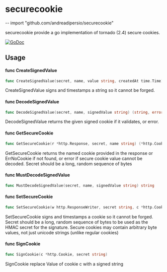 # securecookie
--
    import "github.com/andreadipersio/securecookie"

securecookie provide a go implementation of tornado (2.4) secure cookies.

[![GoDoc](https://godoc.org/github.com/andreadipersio/securecookie?status.png)](http://godoc.org/github.com/andreadipersio/securecookie)

## Usage

#### func  CreateSignedValue

```go
func CreateSignedValue(secret, name, value string, createdAt time.Time) string
```
CreateSignedValue signs and timestamps a string so it cannot be forged.

#### func  DecodeSignedValue

```go
func DecodeSignedValue(secret, name, signedValue string) (string, error)
```
DecodeSignedValue returns the given signed cookie if it validates, or error.

#### func  GetSecureCookie

```go
func GetSecureCookie(r *http.Response, secret, name string) (*http.Cookie, error)
```
GetSecureCookie returns the named cookie provided in the response or ErrNoCookie
if not found, or error if secure cookie value cannot be decoded. Secret should
be a long, random sequence of bytes

#### func  MustDecodeSignedValue

```go
func MustDecodeSignedValue(secret, name, signedValue string) string
```

#### func  SetSecureCookie

```go
func SetSecureCookie(w http.ResponseWriter, secret string, c *http.Cookie)
```
SetSecureCookie signs and timestamps a cookie so it cannot be forged. Secret
should be a long, random sequence of bytes to be used as the HMAC secret for the
signature. Secure cookies may contain arbitrary byte values, not just unicode
strings (unlike regular cookies)

#### func  SignCookie

```go
func SignCookie(c *http.Cookie, secret string)
```
SignCookie replace Value of cookie c with a signed string

